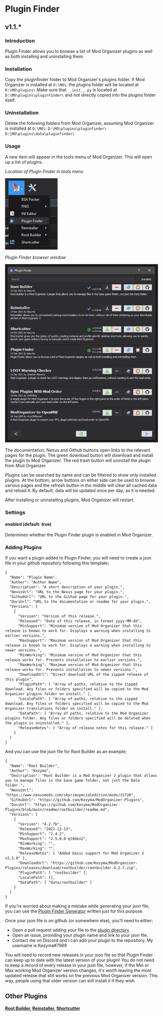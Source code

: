 # Plugin Finder
## v1.1.*

### Introduction
Plugin Finder allows you to browse a list of Mod Organizer plugins as well as both installing and uninstalling them.

### Installation
Copy the pluginfinder folder to Mod Organizer's plugins folder. If Mod Organizer is installed at `D:\MO\`, the plugins folder will be located at `D:\MO\plugins\`
Make sure that `__init__.py` is located at `D:\MO\plugins\pluginfinder\` and not directly copied into the plugins folder itself.

### Uninstallation
Delete the following folders from Mod Organizer, assuming Mod Organizer is installed at `D:\MO\`:
`D:\MO\plugins\pluginfinder\`
`D:\MO\plugins\data\pluginfinder\`

### Usage
A new item will appear in the tools menu of Mod Organizer. This will open up a list of plugins.

*Location of Plugin Finder in tools menu*

![Location of Plugin Finder in tools menu](pluginfinder_tools_menu.png "Location of Plugin Finder in tools menu")

*Plugin Finder browser window*

![Plugin Finder browser window](pluginfinder_browser.png "Plugin Finder browser window")

The documentation, Nexus and Github buttons open links to the relevant pages for the plugin. 
The green download button will download and install the plugin to Mod Organizer.
The red trash button will uninstall the plugin from Mod Organizer.

Plugins can be searched by name and can be filtered to show only installed plugins.
At the bottom, arrow buttons on either side can be used to browse various pages and the refresh button in the middle will clear all cached data and reload it. 
By default, data will be updated once per day, as it is needed.

After installing or uninstalling plugins, Mod Organizer will restart.

### Settings

#### enabled (default: true)
Determines whether the Plugin Finder plugin is enabled in Mod Organizer.

### Adding Plugins
If you want a plugin added to Plugin Finder, you will need to create a json file in your github repository following this template;
```
{
  "Name": "Plugin Name",
  "Author": "Author Name",
  "Description": "A short description of your plugin.",
  "NexusUrl": "URL to the Nexus page for your plugin.",
  "GithubUrl": "URL to the Github page for your plugin.",
  "DocsUrl": "URL to the documentation or readme for your plugin.",
  "Versions": [
    {
      "Version": "Version of this release.",
      "Released": "Date of this release, in format yyyy-MM-dd",
      "MinSupport": "Minimum version of Mod Organizer that this release is known to work for. Displays a warning when installing to earlier versions.",
      "MaxSupport": "Maximum version of Mod Organizer that this release is known to work for. Displays a warning when installing to newer versions.",
      "MinWorking": "Minimum version of Mod Organizer that this release works for. Prevents installation to earlier versions.",
      "MaxWorking": "Maximum version of Mod Organizer that this release works for. Prevents installation to newer versions.",
      "DownloadUrl": "Direct download URL of the zipped release of this plugin",
      "PluginPath": [ "Array of paths, relative to the zipped download. Any files or folders specified will be copied to the Mod Organizer plugins folder on install." ],
      "LocalePath": [ "Array of paths, relative to the zipped download. Any files or folders specified will be copied to the Mod Organizer translations folder on install." ],
      "DataPath": [ "Array of paths, relative to the Mod Organizer plugins folder. Any files or folders specified will be deleted when the plugin is uninstalled." ],
      "ReleaseNotes": [ "Array of release notes for this release." ]
    }
  ]
}
```

And you can use the json file for Root Builder as an example;
```
{
  "Name": "Root Builder",
  "Author": "Kezyma",
  "Description": "Root Builder is a Mod Organizer 2 plugin that allows you to manage files in the base game folder, not just the Data folder.",
  "NexusUrl": "https://www.nexusmods.com/skyrimspecialedition/mods/31720",
  "GithubUrl": "https://github.com/Kezyma/ModOrganizer-Plugins",
  "DocsUrl": "https://github.com/Kezyma/ModOrganizer-Plugins/blob/main/readme/rootbuilder/readme.md",
  "Versions": [
    {
      "Version": "4.2.7b",
      "Released": "2021-12-13",
      "MinSupport": "2.4.2",
      "MaxSupport": "2.5.0.0-qt6dev2",
      "MinWorking": "",
      "MaxWorking": "",
      "ReleaseNotes": [ "Added basic support for Mod Organizer 2 v2.5.0" ],
      "DownloadUrl": "https://github.com/Kezyma/ModOrganizer-Plugins/releases/download/rootbuilder/rootbuilder.4.2.7.zip",
      "PluginPath": [ "rootbuilder" ],
      "LocalePath": [],
      "DataPath": [ "data/rootbuilder" ]
    }
  ]
}
```

If you're worried about making a mistake while generating your json file, you can use the [Plugin Finder Generator](https://kezyma.github.io/PluginFinderGenerator.html) written just for this purpose.

Once your json file is on github (or somewhere else), you'll need to either;
- Open a pull request adding your file to the [plugin directory](https://github.com/Kezyma/ModOrganizer-Plugins/blob/main/directory/plugin_directory.json) 
- Open an issue, providing your plugin name and link to your json file.
- Contact me on Discord and I can add your plugin to the repository. My username is Kezyma#7969

You will need to record new releases in your json file so that Plugin Finder can keep up to date with the latest version of your plugin!
You do not need to keep a record of every release in your json file, however, if the Min or Max working Mod Organizer version changes, it's worth leaving the most updated release that still works on the previous Mod Organizer version. This way, people using that older version can still install it if they wish.

## Other Plugins
#### [Root Builder](https://www.nexusmods.com/skyrimspecialedition/mods/31720), [Reinstaller](https://www.nexusmods.com/skyrimspecialedition/mods/59292), [Shortcutter](https://www.nexusmods.com/skyrimspecialedition/mods/59827)
